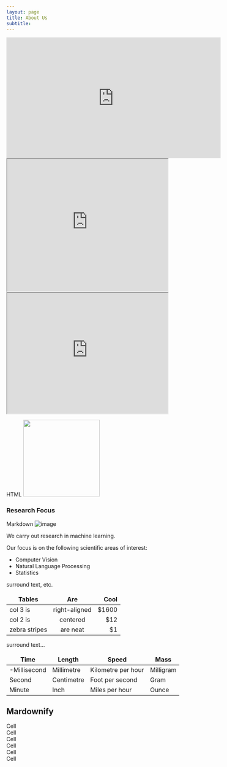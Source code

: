 ```yaml
---
layout: page
title: About Us
subtitle: 
---
```



<iframe width="560" height="315" src="https://www.youtube.com/embed/qcca2DzOlOc" title="YouTube video player" frameborder="0" allow="accelerometer; autoplay; clipboard-write; encrypted-media; gyroscope; picture-in-picture" allowfullscreen></iframe>



<iframe width="420" height="345" src="https://www.youtube.com/embed/tgbNymZ7vqY?controls=0">
</iframe>


<iframe width="420" height="315" src="https://www.youtube.com/watch?v=g_9rnnkRX0g">
</iframe>

HTML
<img src="/assets/img/hello_world.jpeg" width = 200 height = 200 class='team' >

### Research Focus

Markdown
![image](/assets/img/hello_world.jpeg)

We carry out research in machine learning.

Our focus is on the following scientific areas of interest:

- Computer Vision
- Natural Language Processing 
- Statistics 

surround text, etc.

| Tables        | Are           | Cool  |
| ------------- |:-------------:| -----:|
| col 3 is      | right-aligned | $1600 |
| col 2 is      | centered      |   $12 |
| zebra stripes | are neat      |    $1 |

surround text...

<style>
td, th {
   border: none!important;
}
</style>


| Time         | Length        | Speed              | Mass         |
| ------------ | ------------- | ------------------ | ------------ |
| -Millisecond | Millimetre    | Kilometre per hour | Milligram    |
| Second       | Centimetre    | Foot per second    | Gram         |
| Minute       | Inch          | Miles per hour     | Ounce        |




## Mardownify

<div id="grid-gap">
  <div class="cell">Cell</div>  <div class="cell">Cell</div>
  <div class="cell">Cell</div>  <div class="cell">Cell</div>
  <div class="cell">Cell</div>  <div class="cell">Cell</div>
</div>
